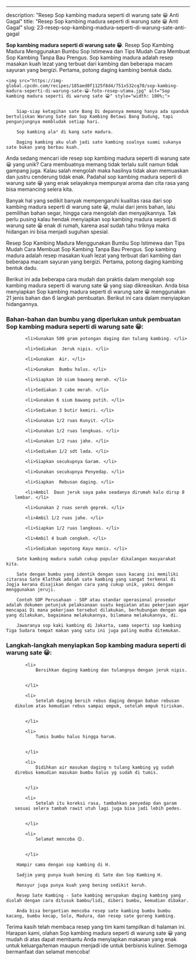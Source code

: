 ---
description: "Resep Sop kambing madura seperti di warung sate 😀 Anti Gagal"
title: "Resep Sop kambing madura seperti di warung sate 😀 Anti Gagal"
slug: 23-resep-sop-kambing-madura-seperti-di-warung-sate-anti-gagal

<p>
	<strong>Sop kambing madura seperti di warung sate 😀</strong>. 
	Resep Sop Kambing Madura Menggunakan Bumbu Sop Istimewa dan Tips Mudah Cara Membuat Sop Kambing Tanpa Bau Prengus. Sop kambing madura adalah resep masakan kuah lezat yang terbuat dari kambing dan beberapa macam sayuran yang bergizi. Pertama, potong daging kambing bentuk dadu.
</p>
<p>
	
	<img src="https://img-global.cpcdn.com/recipes/185aed0f1125f8d4/751x532cq70/sop-kambing-madura-seperti-di-warung-sate-😀-foto-resep-utama.jpg" alt="Sop kambing madura seperti di warung sate 😀" style="width: 100%;">
	
	
		Siap-siap ketagihan sate Bang Di depannya memang hanya ada spanduk bertuliskan Warung Sate dan Sop Kambing Betawi Bang Dudung, tapi pengunjungnya membludak setiap hari.
	
		Sop kambing ala² di kang sate madura.
	
		Daging kambing aku olah jadi sate kambing soalnya suami sukanya sate bukan yang berbau kuah.
	
</p>

<p>
	Anda sedang mencari ide resep sop kambing madura seperti di warung sate 😀 yang unik? Cara membuatnya memang tidak terlalu sulit namun tidak gampang juga. Kalau salah mengolah maka hasilnya tidak akan memuaskan dan justru cenderung tidak enak. Padahal sop kambing madura seperti di warung sate 😀 yang enak selayaknya mempunyai aroma dan cita rasa yang bisa memancing selera kita.
</p>

<p>
	Banyak hal yang sedikit banyak mempengaruhi kualitas rasa dari sop kambing madura seperti di warung sate 😀, mulai dari jenis bahan, lalu pemilihan bahan segar, hingga cara mengolah dan menyajikannya. Tak perlu pusing kalau hendak menyiapkan sop kambing madura seperti di warung sate 😀 enak di rumah, karena asal sudah tahu triknya maka hidangan ini bisa menjadi suguhan spesial.
</p>

<p>
	Resep Sop Kambing Madura Menggunakan Bumbu Sop Istimewa dan Tips Mudah Cara Membuat Sop Kambing Tanpa Bau Prengus. Sop kambing madura adalah resep masakan kuah lezat yang terbuat dari kambing dan beberapa macam sayuran yang bergizi. Pertama, potong daging kambing bentuk dadu.
</p>


<p>
	Berikut ini ada beberapa cara mudah dan praktis dalam mengolah sop kambing madura seperti di warung sate 😀 yang siap dikreasikan. Anda bisa menyiapkan Sop kambing madura seperti di warung sate 😀 menggunakan 21 jenis bahan dan 6 langkah pembuatan. Berikut ini cara dalam menyiapkan hidangannya.
</p> 

<h3>Bahan-bahan dan bumbu yang diperlukan untuk pembuatan Sop kambing madura seperti di warung sate 😀:</h3>

<ol>
	
		<li>Gunakan 500 gram potongan daging dan tulang kambing. </li>
	
		<li>Sediakan  Jeruk nipis. </li>
	
		<li>Gunakan  Air. </li>
	
		<li>Gunakan  Bumbu halus. </li>
	
		<li>Siapkan 10 sium bawang merah. </li>
	
		<li>Sediakan 3 cabe merah. </li>
	
		<li>Gunakan 6 sium bawang putih. </li>
	
		<li>Sediakan 3 butir kemiri. </li>
	
		<li>Gunakan 1/2 ruas Kunyit. </li>
	
		<li>Gunakan 1/2 ruas lengkuas. </li>
	
		<li>Gunakan 1/2 ruas jahe. </li>
	
		<li>Sediakan 1/2 sdt lada. </li>
	
		<li>Siapkan secukupnya Garam. </li>
	
		<li>Gunakan secukupnya Penyedap. </li>
	
		<li>Siapkan  Rebusan daging. </li>
	
		<li>Ambil  Daun jeruk saya pake seadanya dirumah kalo dirsp 8 lembar. </li>
	
		<li>Gunakan 2 ruas sereh geprek. </li>
	
		<li>Ambil 1/2 ruas jahe. </li>
	
		<li>Siapkan 1/2 ruas langkoas. </li>
	
		<li>Ambil 4 buah cengkeh. </li>
	
		<li>Sediakan sepotong Kayu manis. </li>
	
</ol>
<p>
	
		Sate kambing madura sudah cukup populer dikalangan masyarakat kita.
	
		Sate dengan bumbu yang identik dengan saus kacang ini memiliki citarasa Sate Klathak adalah sate kambing yang sangat terkenal di Jogja kerana disajikan dengan cara yang cukup unik, yakni dengan menggunakan jeruji.
	
		Contoh SOP Perusahaan - SOP atau standar operasional prosedur adalah dokumen petunjuk pelaksanaan suatu kegiatan atau pekerjaan agar mencapai Di mana pekerjaan tersebut dilakukan, berhubungan dengan apa yang dilakukan, bagaimana melakukannya, bilamana melakukannya, di.
	
		Jawaranya sop kaki kambing di Jakarta, sama seperti sop kambing Tiga Sudara tempat makan yang satu ini juga paling mudha ditemukan.
	
</p>


<h3>Langkah-langkah menyiapkan Sop kambing madura seperti di warung sate 😀:</h3>

<ol>
	
		<li>
			Bersihkan daging kambing dan tulangnya dengan jeruk nipis.
			
			
		</li>
	
		<li>
			Setelah daging bersih rebus daging dengan bahan rebusan dikolom atas kemudian rebus sampai empuk, setelah empuk tiriskan.
			
			
		</li>
	
		<li>
			Tumis bumbu halus hingga harum.
			
			
		</li>
	
		<li>
			Didihkan air masukan daging n tulang kambing yg sudah direbus kemudian masukan bumbu halus yg sudah di tumis.
			
			
		</li>
	
		<li>
			Setelah itu koreksi rasa, tambahkan penyedap dan garam sesuai selera tambah rawit utuh lagi juga bisa jadi lebih pedes.
			
			
		</li>
	
		<li>
			Selamat mencoba 😊.
			
			
		</li>
	
</ol>

<p>
	
		Hampir sama dengan sop kambing di H.
	
		Sadjim yang punya kuah bening di Sate dan Sop Kambing H.
	
		Mansyur juga punya kuah yang bening sedikit keruh.
	
		Resep Sate Kambing - Sate kambing merupakan daging kambing yang diolah dengan cara ditusuk bambu/lidi, diberi bumbu, kemudian dibakar.
	
		Anda bisa bergantian mencoba resep sate kambing bumbu bumbu kacang, bumbu kecap, Solo, Madura, dan resep sate goreng kambing.
	
</p>

<p>
	Terima kasih telah membaca resep yang tim kami tampilkan di halaman ini. Harapan kami, olahan Sop kambing madura seperti di warung sate 😀 yang mudah di atas dapat membantu Anda menyiapkan makanan yang enak untuk keluarga/teman maupun menjadi ide untuk berbisnis kuliner. Semoga bermanfaat dan selamat mencoba!
</p>

